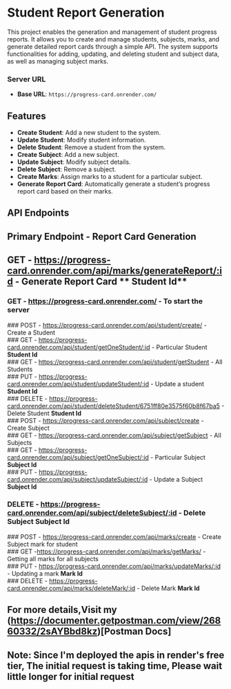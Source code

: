 # Student Report Generation

This project enables the generation and management of student progress reports. It allows you to create and manage students, subjects, marks, and generate detailed report cards through a simple API. The system supports functionalities for adding, updating, and deleting student and subject data, as well as managing subject marks.


### Server URL
- **Base URL**: `https://progress-card.onrender.com/`

## Features
- **Create Student**: Add a new student to the system.
- **Update Student**: Modify student information.
- **Delete Student**: Remove a student from the system.
- **Create Subject**: Add a new subject.
- **Update Subject**: Modify subject details.
- **Delete Subject**: Remove a subject.
- **Create Marks**: Assign marks to a student for a particular subject.
- **Generate Report Card**: Automatically generate a student’s progress report card based on their marks.

## API Endpoints
## Primary Endpoint - Report Card Generation
## GET - https://progress-card.onrender.com/api/marks/generateReport/:id - Generate Report Card ** Student Id**
### GET - https://progress-card.onrender.com/ - To start the server <br/>
﻿### POST - https://progress-card.onrender.com/api/student/create/ - Create a Student <br/>
﻿### GET - https://progress-card.onrender.com/api/student/getOneStudent/:id - Particular Student **Student Id** <br/>
﻿### GET - https://progress-card.onrender.com/api/student/getStudent - All Students <br/>
﻿### PUT - https://progress-card.onrender.com/api/student/updateStudent/:id - Update a student **Student Id** <br/>
﻿### DELETE - https://progress-card.onrender.com/api/student/deleteStudent/6751ff80e3575f60b8f67ba5 - Delete Student **Student Id** <br/>
﻿### POST - https://progress-card.onrender.com/api/subject/create - Create Subject <br/>
﻿### GET - https://progress-card.onrender.com/api/subject/getSubject - All Subjects <br/>
﻿### GET - https://progress-card.onrender.com/api/subject/getOneSubject/:id -  Particular Subject **Subject Id** <br/>
﻿### PUT - https://progress-card.onrender.com/api/subject/updateSubject/:id - Update a Subject **Subject Id** <br/>
### DELETE - https://progress-card.onrender.com/api/subject/deleteSubject/:id - Delete Subject **Subject Id** <br/>
﻿### POST - https://progress-card.onrender.com/api/marks/create - Create Subject mark for student <br/>
﻿### GET -https://progress-card.onrender.com/api/marks/getMarks/ - Getting all marks for all subjects <br/>
﻿### PUT - https://progress-card.onrender.com/api/marks/updateMarks/:id -  Updating a mark **Mark Id** <br/> 
﻿### DELETE - https://progress-card.onrender.com/api/marks/deleteMark/:id - Delete Mark **Mark Id** <br/>

## For more details,Visit my (https://documenter.getpostman.com/view/26860332/2sAYBbd8kz)[Postman Docs]

 ## Note: Since I'm deployed the apis in render's free tier, The initial request is taking time, Please wait little longer for initial request
﻿
